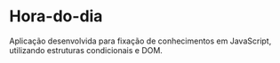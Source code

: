 # Hora-do-dia
Aplicação desenvolvida para fixação de conhecimentos em JavaScript, utilizando estruturas condicionais e DOM.
